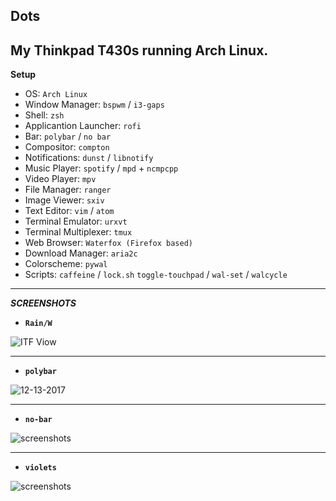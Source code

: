 ## **Dots**
My **Thinkpad T430s** running **Arch Linux**.
---------------
**Setup**
+ OS: `Arch Linux`
+ Window Manager: `bspwm` / `i3-gaps`
+ Shell: `zsh`
+ Applicantion Launcher: `rofi`
+ Bar: `polybar` / `no bar`
+ Compositor: `compton`
+ Notifications: `dunst` / `libnotify`
+ Music Player: `spotify` / `mpd` + `ncmpcpp`
+ Video Player: `mpv`
+ File Manager: `ranger`
+ Image Viewer: `sxiv`
+ Text Editor: `vim` / `atom`
+ Terminal Emulator: `urxvt`
+ Terminal Multiplexer: `tmux`
+ Web Browser: `Waterfox (Firefox based)`
+ Download Manager: `aria2c`
+ Colorscheme: `pywal`
+ Scripts: `caffeine` / `lock.sh` `toggle-touchpad` / `wal-set` / `walcycle`
--------------------
***SCREENSHOTS***

* **`Rain/W`**

![ITF
Viow](https://raw.githubusercontent.com/xmiah0906/dots/master/scrot/rainw.png "Rain-W last day year")

-----------

* **`polybar`**


![12-13-2017](https://raw.githubusercontent.com/xmiah0906/dots/master/scrot/2017-12-23-08-39-48.png "Polybar 12-23-2017")

------------

* **`no-bar`**

![screenshots](https://raw.githubusercontent.com/xmiah0906/dots/master/scrot/2017-12-08-08-13-43.png "Screenshots 12-08-2017")

-----------

* **`violets`**

![screenshots](https://raw.githubusercontent.com/xmiah0906/dots/master/scrot/gentoo-violets-polybar.png "ck Gentoo 09-25-2017")
